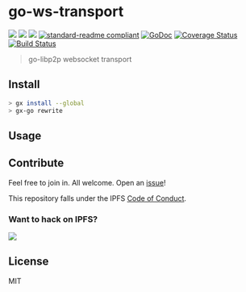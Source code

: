 # go-ws-transport

[![](https://img.shields.io/badge/made%20by-Protocol%20Labs-blue.svg?style=flat-square)](http://ipn.io)
[![](https://img.shields.io/badge/freenode-%23ipfs-blue.svg?style=flat-square)](http://webchat.freenode.net/?channels=%23ipfs)
[![](https://img.shields.io/badge/project-IPFS-blue.svg?style=flat-square)](http://ipfs.io/)
[![standard-readme compliant](https://img.shields.io/badge/standard--readme-OK-green.svg?style=flat-square)](https://github.com/RichardLitt/standard-readme)
[![GoDoc](https://godoc.org/github.com/ipfs/go-ws-transport?status.svg)](https://godoc.org/github.com/ipfs/go-ws-transport)
[![Coverage Status](https://coveralls.io/repos/github/ipfs/go-ws-transport/badge.svg?branch=master)](https://coveralls.io/github/ipfs/go-ws-transport?branch=master)
[![Build Status](https://travis-ci.org/ipfs/go-ws-transport.svg?branch=master)](https://travis-ci.org/ipfs/go-ws-transport)

> go-libp2p websocket transport

## Install

```sh
> gx install --global
> gx-go rewrite
```

## Usage


## Contribute

Feel free to join in. All welcome. Open an [issue](https://github.com/ipfs/go-ws-transport/issues)!

This repository falls under the IPFS [Code of Conduct](https://github.com/ipfs/community/blob/master/code-of-conduct.md).

### Want to hack on IPFS?

[![](https://cdn.rawgit.com/jbenet/contribute-ipfs-gif/master/img/contribute.gif)](https://github.com/ipfs/community/blob/master/contributing.md)

## License

MIT
